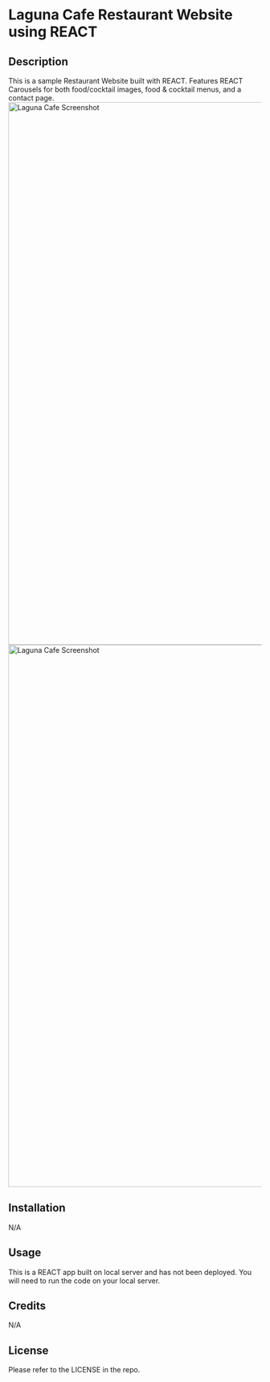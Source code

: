 # Laguna Cafe Restaurant Website using REACT

## Description

This is a sample Restaurant Website built with REACT.  Features REACT Carousels for both food/cocktail images, food & cocktail menus, and a contact page. 
<img width="1080" alt="Laguna Cafe Screenshot" src="https://user-images.githubusercontent.com/113722447/203427032-4c7cff54-e862-4c40-9d04-8c57a9c8fe8e.png">
<img width="1079" alt="Laguna Cafe Screenshot" src="https://user-images.githubusercontent.com/113722447/203427062-06cde14e-e847-466e-ba59-439f788636f1.png">

## Installation

N/A

## Usage

This is a REACT app built on local server and has not been deployed.  You will need to run the code on your local server.

## Credits

N/A

## License

Please refer to the LICENSE in the repo.
